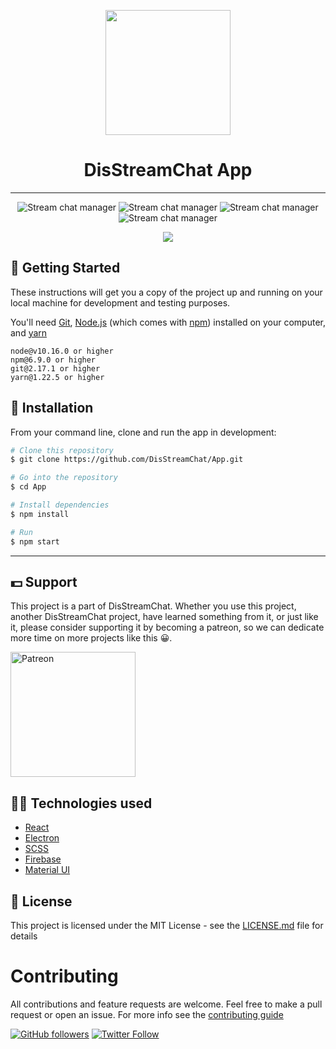 <p align="center">
    <a href="https://www.disstreamchat.com"><img src="https://www.disstreamchat.com/logo.png" width=200/></a>
 </p>
<h1 align="center"> DisStreamChat App </h1>
<hr/>
<p align="center">
<img src="https://img.shields.io/github/license/disstreamchat/app" alt="Stream chat manager"/>
<img src="https://img.shields.io/github/last-commit/disstreamchat/app?color=%462b45&style=plastic" alt="Stream chat manager" />
<img src="https://img.shields.io/github/labels/disstreamchat/app/help%20wanted?color=%462b45&style=plastic" alt="Stream chat manager" />
<img src="https://img.shields.io/github/issues/disstreamchat/app?color=%462b45&style=plastic" alt="Stream chat manager" />
</p>

<p align="center"><img src="https://media.discordapp.net/attachments/727356806552092675/755062471789641748/unknown.png?width=1923&height=1250"></p>
  
  
## 🚀 Getting Started

These instructions will get you a copy of the project up and running on your local machine for development and testing purposes.

You'll need [Git](https://git-scm.com), [Node.js](https://nodejs.org/en/download/) (which comes with [npm](http://npmjs.com)) installed on your computer, and [yarn](https://yarnpkg.com/)

```
node@v10.16.0 or higher
npm@6.9.0 or higher
git@2.17.1 or higher
yarn@1.22.5 or higher
```

## 🔧 Installation

From your command line, clone and run the app in development:

```bash
# Clone this repository
$ git clone https://github.com/DisStreamChat/App.git

# Go into the repository
$ cd App

# Install dependencies
$ npm install

# Run 
$ npm start

```

---
## 💵 Support

This project is a part of DisStreamChat. Whether you use this project, another DisStreamChat project, have learned something from it, or just like it, please consider supporting it by becoming a patreon, so we can dedicate more time on more projects like this 😀.

<a href="https://www.patreon.com/disstreamchat?fan_landing=true" target="_blank"><img src="https://cdn.discordapp.com/attachments/727356806552092675/754198973027319868/Digital-Patreon-Wordmark_FieryCoral.png" alt="Patreon" width=200 style="height: auto !important;width: 200px !important;" ></a>

## :technologist: Technologies used

- [React](https://reactjs.org/)
- [Electron](https://www.electronjs.org/)
- [SCSS](https://sass-lang.com/documentation/syntax) 
- [Firebase](https://firebase.google.com/)
- [Material UI](https://material-ui.com/)

## 📄 License

This project is licensed under the MIT License - see the [LICENSE.md](./LICENSE) file for details

# Contributing
All contributions and feature requests are welcome. Feel free to make a pull request or open an issue. For more info see the [contributing guide](./CONTRIBUTING.md)





[![GitHub followers](https://img.shields.io/github/followers/gypsydangerous.svg?label=Follow%20@gypsydangerous&style=social)](https://github.com/gypsydangerous/)  [![Twitter Follow](https://img.shields.io/twitter/follow/disstreamchat?style=social)](https://twitter.com/disstreamchat)
